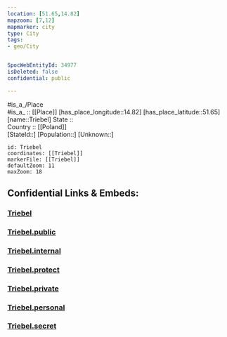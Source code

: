 ```yaml
---
location: [51.65,14.82] 
mapzoom: [7,12] 
mapmarker: city 
type: City
tags:
- geo/City


SpocWebEntityId: 34977
isDeleted: false
confidential: public

---
```

#is_a_/Place  
#is_a_ :: [[Place]] 
[has_place_longitude::14.82] 
[has_place_latitude::51.65] 
[name::Triebel] 
State ::  
Country :: [[Poland]]  
[StateId::] 
[Population::] 
[Unknown::] 


```leaflet
id: Triebel
coordinates: [[Triebel]] 
markerFile: [[Triebel]] 
defaultZoom: 11 
maxZoom: 18
```


## Confidential Links & Embeds: 

### [Triebel](/_Standards/Earth/Continent/Europe/Europe~East/Poland/Provinces~Poland/Lubusz/City/Triebel.md) 

### [Triebel.public](/_public/Earth/Continent/Europe/Europe~East/Poland/Provinces~Poland/Lubusz/City/Triebel.public.md) 

### [Triebel.internal](/_internal/Earth/Continent/Europe/Europe~East/Poland/Provinces~Poland/Lubusz/City/Triebel.internal.md) 

### [Triebel.protect](/_protect/Earth/Continent/Europe/Europe~East/Poland/Provinces~Poland/Lubusz/City/Triebel.protect.md) 

### [Triebel.private](/_private/Earth/Continent/Europe/Europe~East/Poland/Provinces~Poland/Lubusz/City/Triebel.private.md) 

### [Triebel.personal](/_personal/Earth/Continent/Europe/Europe~East/Poland/Provinces~Poland/Lubusz/City/Triebel.personal.md) 

### [Triebel.secret](/_secret/Earth/Continent/Europe/Europe~East/Poland/Provinces~Poland/Lubusz/City/Triebel.secret.md)

